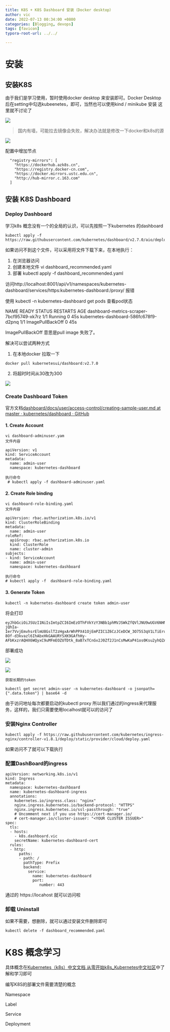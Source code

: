 ```yaml
---
title: K8S + K8S Dashboard 安装（Docker desktop）
author: vic
date: 2022-07-13 00:34:00 +0800
categories: [Blogging, devops]
tags: [favicon]
typora-root-url: ../../

---
```




# 安装

## 安装K8S

由于我们是学习使用，暂时使用docker desktop 来安装即可。Docker Desktop后在setting中勾选kubeenetes，即可，当然也可以使用kind / minikube 安装 这里就不讨论了

![](/assets/img/post_image/WX20230713-224942@2x.png)

> 国内有墙，可能拉去镜像会失败，解决办法就是修改一下docker和k8s的源

![](/assets/img/post_image/WX20230714-212455@2x.png)

配置中增加节点

```
  "registry-mirrors": [
    "https://dockerhub.azk8s.cn",
    "https://registry.docker-cn.com",
    "https://docker.mirrors.ustc.edu.cn",
    "http://hub-mirror.c.163.com"
  ]
```



## 安装 K8S  Dashboard

### Deploy Dashboard

学习k8s 概念没有一个的全局的认识，可以先按照一下kubernetes 的dashboard

```shell
kubectl apply -f https://raw.githubusercontent.com/kubernetes/dashboard/v2.7.0/aio/deploy/recommended.yaml
```

如果访问不到这个文件，可以采用将文件下载下来，在本地执行：

1. 在浏览器访问
2. 创建本地文件 vi dashboard_recommended.yaml
3. 部署  kubectl apply -f dashboard_recommended.yaml

访问http://localhost:8001/api/v1/namespaces/kubernetes-dashboard/services/https:kubernetes-dashboard:/proxy/ 报错

使用 kubectl -n kubernetes-dashboard get pods 查看pod状态

NAME                                        READY   STATUS    RESTARTS   AGE
dashboard-metrics-scraper-7bcf95749-xk7rz   1/1     Running   0          45s
kubernetes-dashboard-586fc678f9-d2pnq       1/1     ImagePullBackOff   0          45s

ImagePullBackOff 意思是pull image 失败了。

解决可以尝试两种方式 

1. 在本地docker 拉取一下 

``` 
docker pull kubernetesui/dashboard:v2.7.0
```

2. 将超时时间从30改为300

![](/assets/img/post_image/WX20230714-205432@2x.png)

### Create Dashboard Token

官方文档[dashboard/docs/user/access-control/creating-sample-user.md at master · kubernetes/dashboard · GitHub](https://github.com/kubernetes/dashboard/blob/master/docs/user/access-control/creating-sample-user.md)

#### 1. Create Account

```
vi dashboard-adminuser.yam
文件内容

apiVersion: v1
kind: ServiceAccount
metadata:
  name: admin-user
  namespace: kubernetes-dashboard
  
执行命令    
 # kubectl apply -f dashboard-adminuser.yaml
```

#### 2. Create Role binding

```
vi dashboard-role-binding.yaml
文件内容

apiVersion: rbac.authorization.k8s.io/v1
kind: ClusterRoleBinding
metadata:
  name: admin-user
roleRef:
  apiGroup: rbac.authorization.k8s.io
  kind: ClusterRole
  name: cluster-admin
subjects:
- kind: ServiceAccount
  name: admin-user
  namespace: kubernetes-dashboard
  
执行命令  
# kubectl apply -f  dashboard-role-binding.yaml
```

#### 3. Generate Token

```shell
kubectl -n kubernetes-dashboard create token admin-user
```

将会打印

```
eyJhbGciOiJSUzI1NiIsImtpZCI6ImEzOThFVkYzY3NBb1phMVJSWkZfQVlJNU9wUGV6NHNGeGJWYnpTbndpVWMifQ.eyJhdWQiOlsiaHR0cHM6Ly9rdWJlcm5ldGVzLmRlZmF1bHQuc3ZjLmNsdXN0ZXIubG9jYWwiXSwiZXhwIjoxNjg5MzQzOTYzLCJpYXQiOjE2ODkzNDAzNjMsImlzcyI6Imh0dHBzOi8va3ViZXJuZXRlcy5kZWZhdWx0LnN2Yy5jbHVzdGVyLmxvY2FsIiwia3ViZXJuZXRlcy5pbyI6eyJuYW1lc3BhY2UiOiJrdWJlcm5ldGVzLWRhc2hib2FyZCIsInNlcnZpY2VhY2NvdW50Ijp7Im5hbWUiOiJhZG1pbi11c2VyIiwidWlkIjoiYWRjMThjNDAtYmExZi00NGE0LWE4MmItNzNhN2UwYzk3M2FkIn19LCJuYmYiOjE2ODkzNDAzNjMsInN1YiI6InN5c3RlbTpzZXJ2aWNlYWNjb3VudDprdWJlcm5ldGVzLWRhc2hib2FyZDphZG1pbi11c2VyIn0.SeX77ymzXOR33u84XkaLZOLFnvoPr0OsvSatRcR42IGxAZkM63FLuZY_Tir3Q0YXEBFl0-jQhIa-Ier7VvjEmvhsrElmU8GslT2zHgxArWhPPX41OjEmPZIC1Z6CzJCeDCW_3O75S3qV1LTiEruSXKwFBQu5WkZqgTul-8Of-d3kvazl6IhAbxHkGAAURYSXK9GAfhHy-AFbKxzrAQHX6WQyxC9uMFmEOZUTDtk_8aB7xTCnGv2J0Zf2J1nCsMwKaP41os0Ksu2yhQZAwIkCF1s_MfU49aM7VB93M6lOcNVUyHSFlmMxJl1QZVjwahtFm5x8LLmETYF1zzvzx17l3A
```

部署成功

![](/assets/img/post_image/WX20230714-211449@2x.png)

![](/assets/img/post_image/WX20230714-211341@2x.png)

```
获取长期的token

kubectl get secret admin-user -n kubernetes-dashboard -o jsonpath={".data.token"} | base64 -d
```

由于访问地址每次都要启动的kubectl proxy 所以我们通过的ingress来代理服务，这样的，我们只需要使用localhost就可以的访问了

### 安装Nginx Controller

```
kubectl apply -f https://raw.githubusercontent.com/kubernetes/ingress-nginx/controller-v1.8.1/deploy/static/provider/cloud/deploy.yaml
```

如果访问不了就可以下载执行

### 配置DashBoard的ingress

```
apiVersion: networking.k8s.io/v1
kind: Ingress
metadata:
  namespace: kubernetes-dashboard
  name: kubernetes-dashboard-ingress
  annotations:
    kubernetes.io/ingress.class: "nginx"
    nginx.ingress.kubernetes.io/backend-protocol: "HTTPS"
    nginx.ingress.kubernetes.io/ssl-passthrough: "true"
    # Uncomment next if you use https://cert-manager.io/
    # cert-manager.io/cluster-issuer: "<YOUR CLUSTER ISSUER>"
spec:
  tls:
  - hosts:
    - k8s.dashboard.vic
    secretName: kubernetes-dashboard-cert
  rules:
  - http:
      paths:
      - path: /
        pathType: Prefix
        backend:
          service:
            name: kubernetes-dashboard
            port:
               number: 443
```

通过的 https://locahost 就可以访问啦

### 卸载 Uninstall

如果不需要，想删除，就可以通过安装文件删除即可

```
kubectl delete -f dashboard_recommended.yaml
```

# K8S 概念学习

具体概念在[Kubernetes（k8s）中文文档 从零开始k8s_Kubernetes中文社区](https://www.kubernetes.org.cn/doc-11)中了解和学习即可

编写K8S的部署文件需要清楚的概念

Namespace

Label

Service

Deployment









